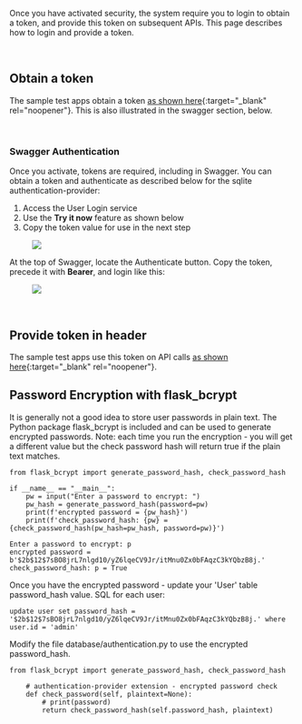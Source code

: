 Once you have activated security, the system require you to login to obtain a token, and provide this token on subsequent APIs.  This page describes how to login and provide a token.

&nbsp;

## Obtain a token

The sample test apps obtain a token [as shown here](https://github.com/valhuber/ApiLogicServer/blob/main/api_logic_server_cli/project_prototype/test/api_logic_server_behave/features/steps/test_utils.py){:target="_blank" rel="noopener"}.  This is also illustrated in the swagger section, below.

&nbsp;

### Swagger Authentication

Once you activate, tokens are required, including in Swagger.  You can obtain a token and authenticate as described below for the sqlite authentication-provider:

1. Access the User Login service
2. Use the __Try it now__ feature as shown below
3. Copy the token value for use in the next step

<figure><img src="https://github.com/valhuber/apilogicserver/wiki/images/security/user-post-for-token.png"></figure>

At the top of Swagger, locate the Authenticate button.  Copy the token, precede it with __Bearer__, and login like this:

<figure><img src="https://github.com/valhuber/apilogicserver/wiki/images/security/login.png"></figure>

&nbsp;

## Provide token in header

The sample test apps use this token on API calls [as shown here](https://github.com/valhuber/ApiLogicServer/blob/main/api_logic_server_cli/project_prototype_nw/test/api_logic_server_behave/features/steps/place_order.py){:target="_blank" rel="noopener"}.

## Password Encryption with flask_bcrypt

It is generally not a good idea to store user passwords in plain text.  The Python package flask_bcrypt is included and can be used to generate encrypted passwords. Note: each time you run the encryption - you will get a different value but the check password hash will return true if the plain text matches.

```
from flask_bcrypt import generate_password_hash, check_password_hash

if __name__ == "__main__":
    pw = input("Enter a password to encrypt: ")
    pw_hash = generate_password_hash(password=pw)
    print(f'encrypted password = {pw_hash}')
    print(f'check_password_hash: {pw} = {check_password_hash(pw_hash=pw_hash, password=pw)}')

Enter a password to encrypt: p
encrypted password = b'$2b$12$7sBO8jrL7nlgd10/yZ6lqeCV9Jr/itMnu0Zx0bFAqzC3kYQbzB8j.'
check_password_hash: p = True
```

Once you have the encrypted password - update your 'User' table password_hash value. 
SQL for each user:
```
update user set password_hash = '$2b$12$7sBO8jrL7nlgd10/yZ6lqeCV9Jr/itMnu0Zx0bFAqzC3kYQbzB8j.' where user.id = 'admin'
```

Modify the file database/authentication.py to use the encrypted password_hash.
```
from flask_bcrypt import generate_password_hash, check_password_hash

    # authentication-provider extension - encrypted password check
    def check_password(self, plaintext=None):
        # print(password)
        return check_password_hash(self.password_hash, plaintext)
```